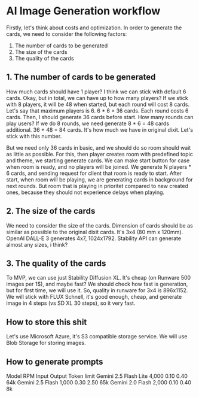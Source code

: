 # AI Image Generation workflow
Firstly, let's think about costs and optimization.
In order to generate the cards, we need to consider the following factors:
1. The number of cards to be generated
2. The size of the cards
3. The quality of the cards

## 1. The number of cards to be generated
How much cards should have 1 player? I think we can stick with default 6 cards.
Okay, but in total, we can have up to how many players? If we stick with 8 players, it will be 48 when started, but each round will cost 8 cards. Let's say that maximum players is 6. 6 * 6 = 36 cards. Each round costs 6 cards. Then, I should generate 36 cards before start.
How many rounds can play users? If we do 8 rounds, we need generate 8 * 6 = 48 cards additional. 36 + 48 = 84 cards. It's how much we have in original dixit. Let's stick with this number.

But we need only 36 cards in basic, and we should do so room should wait as little as possible.
For this, then player creates room with predefined topic and theme, we starting generate cards.
We can make start button for case when room is ready, and no players will be joined.
We generate N players * 6 cards, and sending request for client that room is ready to start.
After start, when room will be playing, we are generating cards in background for next rounds. But room that is playing in prioritet compared to new created ones, because they should not experience delays when playing.

## 2. The size of the cards
We need to consider the size of the cards.
Dimension of cards should be as similar as possible to the original dixit cards. It's 3x4 (80 mm x 120mm).
OpenAI DALL-E 3 generates 4x7, 1024x1792. Stability API can generate almost any sizes, i think?

## 3. The quality of the cards
To MVP, we can use just Stability Diffusion XL. It's cheap (on Runware 500 images per 1$), and maybe fast? We should check how fast is generation, but for first time, we will use it.
So, quality in runware for 3x4 is 896x1152. We will stick with FLUX Schnell, it's good enough, cheap, and generate image in 4 steps (vs SD XL 30 steps), so it very fast.

## How to store this shit
Let's use Microsoft Azure, it's S3 compatible storage service. We will use Blob Storage for storing images.

## How to generate prompts
Model RPM Input Output Token limit
Gemini 2.5 Flash Lite	4,000 0.10 0.40 64k
Gemini 2.5 Flash 	1,000 0.30 2.50 65k
Gemini 2.0 Flash 	2,000 0.10 0.40 8k
